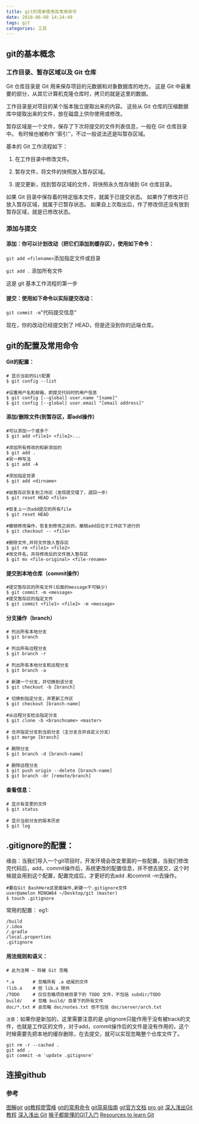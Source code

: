 ```yaml
---
title: git的简单使用及常用命令
date: 2018-06-08 14:24:49
tags: git
categories: 工具
---
```

## git的基本概念

### 工作目录、暂存区域以及 Git 仓库

Git 仓库目录是 Git 用来保存项目的元数据和对象数据库的地方。 这是 Git 中最重要的部分，从其它计算机克隆仓库时，拷贝的就是这里的数据。

工作目录是对项目的某个版本独立提取出来的内容。 这些从 Git 仓库的压缩数据库中提取出来的文件，放在磁盘上供你使用或修改。

暂存区域是一个文件，保存了下次将提交的文件列表信息，一般在 Git 仓库目录中。 有时候也被称作`‘索引’'，不过一般说法还是叫暂存区域。

基本的 Git 工作流程如下：

1. 在工作目录中修改文件。

2. 暂存文件，将文件的快照放入暂存区域。

3. 提交更新，找到暂存区域的文件，将快照永久性存储到 Git 仓库目录。

如果 Git 目录中保存着的特定版本文件，就属于已提交状态。 如果作了修改并已放入暂存区域，就属于已暂存状态。 如果自上次取出后，作了修改但还没有放到暂存区域，就是已修改状态。

### 添加与提交

#### 添加：你可以计划改动（把它们添加到缓存区），使用如下命令：

`git add <filename>`添加指定文件或目录

`git add .` 添加所有文件

这是 git 基本工作流程的第一步

#### 提交：使用如下命令以实际提交改动：

`git commit -m`"代码提交信息"

现在，你的改动已经提交到了 HEAD，但是还没到你的远端仓库。

## git的配置及常用命令

#### Git的配置：

```
# 显示当前的Git配置
$ git config --list

#设置用户名和邮箱，即提交代码时的用户信息
$ git config [--global] user.name "[name]"
$ git config [--global] user.email "[email address]"
```

#### 添加/删除文件(到暂存区，即add操作）
```
#可以添加一个或多个
$ git add <file1> <file2>...

#添加所有修改的和新添加的
$ git add .
#另一种写法
$ git add -A

#添加指定目录
$ git add <dirname>

#由暂存区恢复到工作区（发现提交错了，退回一步）
$ git reset HEAD <file> 

#恢复上一次add提交的所有file
$ git reset HEAD

#撤销修改操作，恢复到修改之前的，撤销add后位于工作区下进行的
$ git checkout -- <file>

#删除文件,并将文件放入暂存区
$ git rm <file1> <file2>
#改文件名，并将修改后的文件放入暂存区
$ git mv <file-original> <file-rename>
```

#### 提交到本地仓库（commit操作）
```
#提交暂存区的所有文件(后面的message不可缺少)
$ git commit -m <message>
#提交暂存区的指定文件
$ git commit <file1> <file2> -m <message>
```

#### 分支操作（branch）
```
# 列出所有本地分支
$ git branch

# 列出所有远程分支
$ git branch -r

# 列出所有本地分支和远程分支
$ git branch -a

# 新建一个分支，并切换到该分支
$ git checkout -b [branch]

# 切换到指定分支，并更新工作区
$ git checkout [branch-name]

#从远程分支检出指定分支
$ git clone -b <branchname> <master>

# 合并指定分支到当前分支（主分支合并自定义分支）
$ git merge [branch]

# 删除分支
$ git branch -d [branch-name]

# 删除远程分支
$ git push origin --delete [branch-name]
$ git branch -dr [remote/branch]
```

#### 查看信息：
```
# 显示有变更的文件
$ git status

# 显示当前分支的版本历史
$ git log
```
## .gitignore的配置：

缘由：当我们导入一个git项目时，开发环境会改变里面的一些配置，当我们修改完代码后，add，commit操作后，系统更改的配置信息，并不想去提交，这个时候就会用到这个配置，配置完成后，才更好的去add .和commit -m去操作。
```
#要在Git BashHere这里面操作,新建一个.gitignore文件
user@amelon MINGW64 ~/Desktop/git (master)
$ touch .gitignore
```
常用的配置： eg1:
```
/build
/.idea
/.gradle
/local.properties
.gitignore
```
#### 用法规则和语义：
```
# 此为注释 – 将被 Git 忽略

*.a       # 忽略所有 .a 结尾的文件
!lib.a    # 但 lib.a 除外
/TODO     # 仅仅忽略项目根目录下的 TODO 文件，不包括 subdir/TODO
build/    # 忽略 build/ 目录下的所有文件
doc/*.txt # 会忽略 doc/notes.txt 但不包括 doc/server/arch.txt
```

`注意`：如果你是新加的，这里需要注意的是.gitignore只能作用于没有被track的文件，也就是工作区的文件，对于add，commit操作后的文件是没有作用的，这个时候需要先把本地的缓存删除，在去提交，就可以实现忽略整个仓库文件了。

```
git rm -r --cached .
git add .
git commit -m 'update .gitignore'
```

## 连接github



### 参考

[图解git](http://marklodato.github.io/visual-git-guide/index-zh-cn.html)
[git教程廖雪峰](https://www.liaoxuefeng.com/wiki/0013739516305929606dd18361248578c67b8067c8c017b000)
[git的常用命令](https://blog.csdn.net/zxyudia/article/details/67633321)
[git简易指南](http://www.bootcss.com/p/git-guide/)
[git官方文档](https://git-scm.com/book/zh/v2/)
[pro git](http://git.oschina.net/progit/)
[深入浅出Git教程](https://www.cnblogs.com/syp172654682/p/7689328.html)
[深入浅出 Git](https://blog.coding.net/blog/git-from-the-inside-out)
[猴子都能懂的GIT入门](https://backlog.com/git-tutorial/cn/)
[Resources to learn Git](http://try.github.io/)